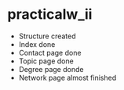 # practicalw_ii

- Structure created
- Index done
- Contact page done
- Topic page done
- Degree page donde
- Network page almost finished
